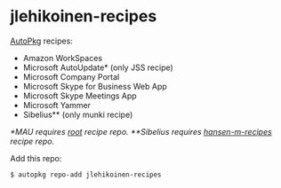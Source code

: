 jlehikoinen-recipes
===================

[AutoPkg](https://github.com/autopkg/autopkg) recipes:

- Amazon WorkSpaces
- Microsoft AutoUpdate* (only JSS recipe)
- Microsoft Company Portal
- Microsoft Skype for Business Web App
- Microsoft Skype Meetings App
- Microsoft Yammer
- Sibelius** (only munki recipe)

_*MAU requires [root](https://github.com/autopkg/recipes) recipe repo._
_**Sibelius requires [hansen-m-recipes](https://github.com/autopkg/hansen-m-recipes) recipe repo._

Add this repo:

`$ autopkg repo-add jlehikoinen-recipes`
